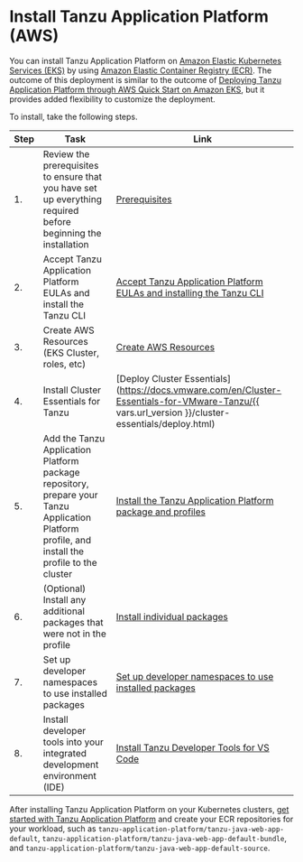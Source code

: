 # Install Tanzu Application Platform (AWS)

You can install Tanzu Application Platform on [Amazon Elastic Kubernetes Services (EKS)](https://aws.amazon.com/eks/) by using [Amazon Elastic Container Registry (ECR)](https://aws.amazon.com/ecr/).
The outcome of this deployment is similar to the outcome of [Deploying Tanzu Application Platform through AWS Quick Start on Amazon EKS](https://aws.amazon.com/quickstart/architecture/vmware-tanzu-application-platform/), but it provides added flexibility to customize the deployment.

To install, take the following steps.

|Step|Task|Link|
|----|----|----|
|1.| Review the prerequisites to ensure that you have set up everything required before beginning the installation |[Prerequisites](prerequisites.hbs.md)|
|2.| Accept Tanzu Application Platform EULAs and install the Tanzu CLI |[Accept Tanzu Application Platform EULAs and installing the Tanzu CLI](install-tanzu-cli.hbs.md)|
|3.| Create AWS Resources (EKS Cluster, roles, etc)|[Create AWS Resources](aws-resources.hbs.md)|
|4.| Install Cluster Essentials for Tanzu |[Deploy Cluster Essentials](https://docs.vmware.com/en/Cluster-Essentials-for-VMware-Tanzu/{{ vars.url_version }}/cluster-essentials/deploy.html)|
|5.| Add the Tanzu Application Platform package repository, prepare your Tanzu Application Platform profile, and install the profile to the cluster |[Install the Tanzu Application Platform package and profiles](install-aws.hbs.md)|
|6.| (Optional) Install any additional packages that were not in the profile |[Install individual packages](install-components.hbs.md)|
|7.| Set up developer namespaces to use installed packages |[Set up developer namespaces to use installed packages](set-up-namespaces-aws.hbs.md)|
|8.| Install developer tools into your integrated development environment (IDE) |[Install Tanzu Developer Tools for VS Code](vscode-install-aws.hbs.md)|

After installing Tanzu Application Platform on your Kubernetes clusters,
[get started with Tanzu Application Platform](getting-started.hbs.md) and create your ECR repositories
for your workload, such as `tanzu-application-platform/tanzu-java-web-app-default`,
`tanzu-application-platform/tanzu-java-web-app-default-bundle`, and
`tanzu-application-platform/tanzu-java-web-app-default-source`.
